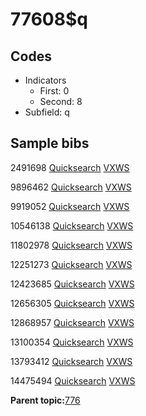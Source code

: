 # 77608$q

## Codes

-   Indicators
    -   First: 0
    -   Second: 8
-   Subfield: q

## Sample bibs

2491698 [Quicksearch](https://search.library.yale.edu/catalog/2491698) [VXWS](http://prodorbis.library.yale.edu:7014/vxws/GetHoldingsService?bibId=2491698)

9896462 [Quicksearch](https://search.library.yale.edu/catalog/9896462) [VXWS](http://prodorbis.library.yale.edu:7014/vxws/GetHoldingsService?bibId=9896462)

9919052 [Quicksearch](https://search.library.yale.edu/catalog/9919052) [VXWS](http://prodorbis.library.yale.edu:7014/vxws/GetHoldingsService?bibId=9919052)

10546138 [Quicksearch](https://search.library.yale.edu/catalog/10546138) [VXWS](http://prodorbis.library.yale.edu:7014/vxws/GetHoldingsService?bibId=10546138)

11802978 [Quicksearch](https://search.library.yale.edu/catalog/11802978) [VXWS](http://prodorbis.library.yale.edu:7014/vxws/GetHoldingsService?bibId=11802978)

12251273 [Quicksearch](https://search.library.yale.edu/catalog/12251273) [VXWS](http://prodorbis.library.yale.edu:7014/vxws/GetHoldingsService?bibId=12251273)

12423685 [Quicksearch](https://search.library.yale.edu/catalog/12423685) [VXWS](http://prodorbis.library.yale.edu:7014/vxws/GetHoldingsService?bibId=12423685)

12656305 [Quicksearch](https://search.library.yale.edu/catalog/12656305) [VXWS](http://prodorbis.library.yale.edu:7014/vxws/GetHoldingsService?bibId=12656305)

12868957 [Quicksearch](https://search.library.yale.edu/catalog/12868957) [VXWS](http://prodorbis.library.yale.edu:7014/vxws/GetHoldingsService?bibId=12868957)

13100354 [Quicksearch](https://search.library.yale.edu/catalog/13100354) [VXWS](http://prodorbis.library.yale.edu:7014/vxws/GetHoldingsService?bibId=13100354)

13793412 [Quicksearch](https://search.library.yale.edu/catalog/13793412) [VXWS](http://prodorbis.library.yale.edu:7014/vxws/GetHoldingsService?bibId=13793412)

14475494 [Quicksearch](https://search.library.yale.edu/catalog/14475494) [VXWS](http://prodorbis.library.yale.edu:7014/vxws/GetHoldingsService?bibId=14475494)

**Parent topic:**[776](../../tags/776/776.md)

